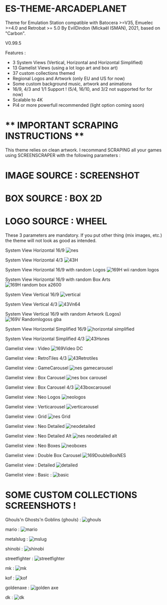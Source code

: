 # ES-THEME-ARCADEPLANET
 Theme for Emulation Station compatible with Batocera >=V35, Emuelec >=4.0 and Retrobat >= 5.0
 By EvilDindon (Mickaël ISMAN), 2021, based on "Carbon".
 
 V0.99.5
 
 Features :
 - 3 System Views (Vertical, Horizontal and Horizontal Simplified)
 - 13 Gamelist Views (using a lot logo art and box art)
 - 37 custom collections themed
 - Regional Logos and Artwork (only EU and US for now)
 - Some custom background music, artwork and animations
 - 16/9, 4/3 and 1/1 Support ! (5/4, 16/10, and 3/2 not supported for for now)
 - Scalable to 4K
 - Pi4 or more powerfull recommended (light option coming soon)
 
  # ** IMPORTANT SCRAPING INSTRUCTIONS **

This theme relies on clean artwork.
I recommand SCRAPING all your games using SCREENSCRAPER with the following parameters :

# IMAGE SOURCE : SCREENSHOT

# BOX SOURCE : BOX 2D

# LOGO SOURCE : WHEEL

These 3 parameters are mandatory. If you put other thing (mix images, etc.) the theme will not look as good as intended.

System View Horizontal 16/9
![nes](https://user-images.githubusercontent.com/30436625/210753034-6028bcd6-74fe-4368-a96d-d9854ba78afd.jpg)

System View Horizontal 4/3
![43H](https://user-images.githubusercontent.com/30436625/218313433-9b7cd4d7-793d-42a2-a940-cfd87b1e721e.jpg)

System View Horizontal 16/9 with random Logos
![169H wii random logos](https://user-images.githubusercontent.com/30436625/218313283-c513a4cf-048e-425d-81ee-379044d6f7cc.jpg)

System View Horizontal 16/9 with random Box Arts
![169H random box a2600](https://user-images.githubusercontent.com/30436625/218313307-efc559ad-37db-4756-b4fd-703461fc4e8f.jpg)

System View Vertical 16/9
![vertical](https://user-images.githubusercontent.com/30436625/210752913-6e5a23f6-9581-4856-b1b2-7b3cdf42850b.jpg)

System View Vertical 4/3
![43Vn64](https://user-images.githubusercontent.com/30436625/218313455-6693cee4-b0d1-4f39-86bf-d4263ccafbdf.jpg)

System View Vertical 16/9 with random Artwork (Logos)
![169V Randomlogoss gba](https://user-images.githubusercontent.com/30436625/218313335-74cc6e67-d233-4593-977f-07a4af74043d.jpg)

System View Horizontal Simplified 16/9
![horizontal simplified](https://user-images.githubusercontent.com/30436625/210766140-912240ac-271c-4d17-9e6d-5b2869152510.jpg)

System View Horizontal Simplified 4/3
![43Hsnes](https://user-images.githubusercontent.com/30436625/218313475-9e23ba5f-9650-4488-9bff-fe84718eea7c.jpg)

Gamelist view : Video
![169Video DC](https://user-images.githubusercontent.com/30436625/218313386-261f2808-02fe-4e74-9e4d-fed4493a7245.jpg)

Gamelist view : RetroTiles 4/3
![43Retrotiles](https://user-images.githubusercontent.com/30436625/218313516-5f8fa1e0-3b97-4cf4-9c69-c1cfaef1b005.jpg)

Gamelist view : GameCarousel
![nes gamecarousel](https://user-images.githubusercontent.com/30436625/210753336-25c14740-b58d-4ab8-8832-083e6596e133.jpg)

Gamelist view : Box Carousel
![nes box carousel](https://user-images.githubusercontent.com/30436625/210753430-78264aa1-3a15-4efa-ae05-c032cfea2fe5.jpg)

Gamelist view : Box Carousel 4/3
![43boxcarousel](https://user-images.githubusercontent.com/30436625/218313557-7264da01-dc47-426d-99d3-62f187b62f99.jpg)

Gamelist view : Neo Logos
![neologos](https://user-images.githubusercontent.com/30436625/210753504-b0b5bc3c-ab54-4512-9520-927985f11300.jpg)

Gamelist view : Verticarousel
![verticarousel](https://user-images.githubusercontent.com/30436625/215286663-573be14a-06b4-4627-9d54-7a846baccf58.jpg)

Gamelist view : Grid
![nes Grid](https://user-images.githubusercontent.com/30436625/210753668-0b2bfdf9-2c70-44ad-afa5-3a2b3a3f6ae0.jpg)

Gamelist view : Neo Detailed
![neodetailed](https://user-images.githubusercontent.com/30436625/210753794-eeadf77b-3547-407a-8770-c82c2f8922f2.jpg)

Gamelist view : Neo Detailed Alt
![nes neodetailed alt](https://user-images.githubusercontent.com/30436625/210765574-31ebce11-f61f-44de-b899-3d43638c3638.jpg)

Gamelist view : Neo Boxes
![neoboxes](https://user-images.githubusercontent.com/30436625/210753887-1b197b8c-ca4f-48d9-9aea-e128820a1ab2.jpg)

Gamelist view : Double Box Carousel
![169DoubleBoxNES](https://user-images.githubusercontent.com/30436625/218313362-a290c908-1bd2-485e-9259-6fb2641e4e7f.jpg)
 
Gamelist view : Detailed
![detailed](https://user-images.githubusercontent.com/30436625/210766518-afb740a0-a2cb-4dbf-8e94-9f87db1816f6.jpg)

Gamelist view : Basic :
![basic](https://user-images.githubusercontent.com/30436625/210767433-5a5fd069-1d3c-4ed7-8de9-0b5b1769c100.jpg)

# SOME CUSTOM COLLECTIONS SCREENSHOTS !

Ghouls'n Ghosts'n Goblins (ghouls) :
![ghouls](https://user-images.githubusercontent.com/30436625/210768675-bbfa76ba-08b9-4f09-9490-83244dcc18a1.jpg)

mario :
![mario](https://user-images.githubusercontent.com/30436625/210768768-a92f7edf-e4a5-44b3-ad40-370bf59d65c2.jpg)

metalslug :
![mslug](https://user-images.githubusercontent.com/30436625/210768924-34c74066-1117-430d-a2c6-12f6c963807c.jpg)

shinobi :
![shinobi](https://user-images.githubusercontent.com/30436625/210769205-2ffb827e-d50a-483f-a640-ad030d2ef063.jpg)

streetfighter :
![streetfighter](https://user-images.githubusercontent.com/30436625/210769228-89e6167a-3397-44b5-b21c-f12fc3c14dc5.jpg)

mk :
![mk](https://user-images.githubusercontent.com/30436625/210769261-b1659050-7ecd-42a9-ab51-3cde330078d1.jpg)

kof :
![kof](https://user-images.githubusercontent.com/30436625/210769284-e4679dcd-673c-480a-a000-8a3b4ec95bb6.jpg)

goldenaxe :
![golden axe](https://user-images.githubusercontent.com/30436625/210769298-70350f72-fc45-47a3-975e-a7d2d8f8c03f.jpg)

dk :
![dk](https://user-images.githubusercontent.com/30436625/210769338-eef0d927-6791-4f02-8728-d32f7a093079.jpg)






